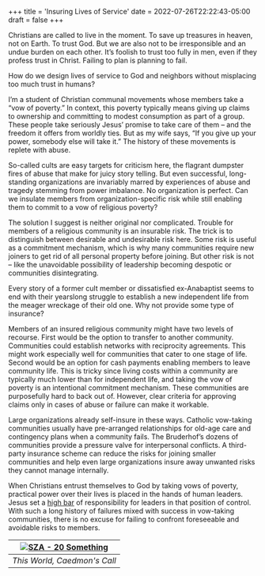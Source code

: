 +++
title = 'Insuring Lives of Service'
date = 2022-07-26T22:22:43-05:00
draft = false
+++

Christians are called to live in the moment. To save up treasures in heaven, not on Earth. To trust God. But we are also not to be irresponsible and an undue burden on each other. It’s foolish to trust too fully in men, even if they profess trust in Christ. Failing to plan is planning to fail. 

How do we design lives of service to God and neighbors without misplacing too much trust in humans? 

I’m a student of Christian communal movements whose members take a “vow of poverty.” In context, this poverty typically means giving up claims to ownership and committing to modest consumption as part of a group. These people take seriously Jesus’ promise to take care of them – and the freedom it offers from worldly ties. But as my wife says, “If you give up your power, somebody else will take it.” The history of these movements is replete with abuse. 

So-called cults are easy targets for criticism here, the flagrant dumpster fires of abuse that make for juicy story telling. But even successful, long-standing organizations are invariably marred by experiences of abuse and tragedy stemming from power imbalance. No organization is perfect. Can we insulate members from organization-specific risk while still enabling them to commit to a vow of religious poverty?

The solution I suggest is neither original nor complicated. Trouble for members of a religious community is an insurable risk. The trick is to distinguish between desirable and undesirable risk here. Some risk is useful as a commitment mechanism, which is why many communities require new joiners to get rid of all personal property before joining. But other risk is not – like the unavoidable possibility of leadership becoming despotic or communities disintegrating.

Every story of a former cult member or dissatisfied ex-Anabaptist seems to end with their yearslong struggle to establish a new independent life from the meager wreckage of their old one. Why not provide some type of insurance?

Members of an insured religious community might have two levels of recourse. First would be the option to transfer to another community. Communities could establish networks with reciprocity agreements. This might work especially well for communities that cater to one stage of life. Second would be an option for cash payments enabling members to leave community life. This is tricky since living costs within a community are typically much lower than for independent life, and taking the vow of poverty is an intentional commitment mechanism. These communities are purposefully hard to back out of. However, clear criteria for approving claims only in cases of abuse or failure can make it workable.

Large organizations already self-insure in these ways. Catholic vow-taking communities usually have pre-arranged relationships for old-age care and contingency plans when a community fails. The Bruderhof’s dozens of communities provide a pressure valve for interpersonal conflicts. A third-party insurance scheme can reduce the risks for joining smaller communities and help even large organizations insure away unwanted risks they cannot manage internally. 

When Christians entrust themselves to God by taking vows of poverty, practical power over their lives is placed in the hands of human leaders. Jesus set a [high bar]( https://biblehub.com/luke/17-2.htm) of responsibility for leaders in that position of control. With such a long history of failures mixed with success in vow-taking communities, there is no excuse for failing to confront foreseeable and avoidable risks to members.

| [![SZA - 20 Something](https://img.youtube.com/vi/64XX04QNBIg/0.jpg)](https://youtu.be/64XX04QNBIg) | 
|:--:| 
| *This World, Caedmon's Call* |

 
